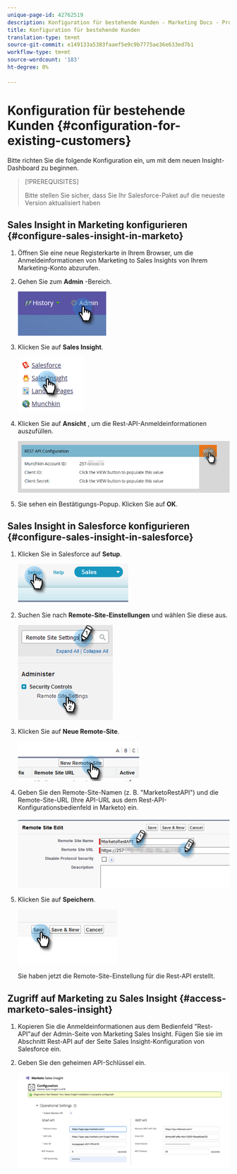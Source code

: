 ```yaml
---
unique-page-id: 42762519
description: Konfiguration für bestehende Kunden - Marketing Docs - Produktdokumentation
title: Konfiguration für bestehende Kunden
translation-type: tm+mt
source-git-commit: e149133a5383faaef5e9c9b7775ae36e633ed7b1
workflow-type: tm+mt
source-wordcount: '183'
ht-degree: 0%

---
```



# Konfiguration für bestehende Kunden {#configuration-for-existing-customers}

Bitte richten Sie die folgende Konfiguration ein, um mit dem neuen Insight-Dashboard zu beginnen.

>[!PREREQUISITES]
>
>Bitte stellen Sie sicher, dass Sie Ihr Salesforce-Paket auf die neueste Version aktualisiert haben

## Sales Insight in Marketing konfigurieren {#configure-sales-insight-in-marketo}

1. Öffnen Sie eine neue Registerkarte in Ihrem Browser, um die Anmeldeinformationen von Marketing to Sales Insights von Ihrem Marketing-Konto abzurufen.
1. Gehen Sie zum **Admin** -Bereich.

   ![](assets/configure-1.png)

1. Klicken Sie auf **Sales Insight**.

   ![](assets/configure-2.png)

1. Klicken Sie auf **Ansicht** , um die Rest-API-Anmeldeinformationen auszufüllen.

   ![](assets/configure-3.png)

1. Sie sehen ein Bestätigungs-Popup. Klicken Sie auf **OK**.

## Sales Insight in Salesforce konfigurieren {#configure-sales-insight-in-salesforce}

1. Klicken Sie in Salesforce auf **Setup**.

   ![](assets/sfdc-1.png)

1. Suchen Sie nach **Remote-Site-Einstellungen** und wählen Sie diese aus.

   ![](assets/sfdc-2.png)

1. Klicken Sie auf **Neue Remote-Site**.

   ![](assets/sfdc-3.png)

1. Geben Sie den Remote-Site-Namen (z. B. &quot;MarketoRestAPI&quot;) und die Remote-Site-URL (Ihre API-URL aus dem Rest-API-Konfigurationsbedienfeld in Marketo) ein.

   ![](assets/sfdc-4.png)

1. Klicken Sie auf **Speichern**.

   ![](assets/sfdc-5.png)

   Sie haben jetzt die Remote-Site-Einstellung für die Rest-API erstellt.

## Zugriff auf Marketing zu Sales Insight {#access-marketo-sales-insight}

1. Kopieren Sie die Anmeldeinformationen aus dem Bedienfeld &quot;Rest-API&quot;auf der Admin-Seite von Marketing Sales Insight. Fügen Sie sie im Abschnitt Rest-API auf der Seite Sales Insight-Konfiguration von Salesforce ein.
1. Geben Sie den geheimen API-Schlüssel ein.

   ![](assets/config.png)

